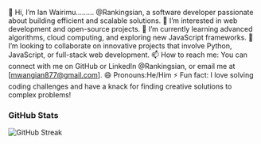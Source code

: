 👋 Hi, I’m Ian Wairimu......... @Rankingsian, a software developer passionate about building efficient and scalable solutions.
👀 I’m interested in web development and open-source projects.
🌱 I’m currently learning advanced algorithms, cloud computing, and exploring new JavaScript frameworks.
💞️ I’m looking to collaborate on innovative projects that involve Python, JavaScript, or full-stack web development.
📫 How to reach me: You can connect with me on GitHub or LinkedIn @Rankingsian, or email me at [mwangian877@gmail.com].
😄 Pronouns:He/Him
⚡ Fun fact: I love solving coding challenges and have a knack for finding creative solutions to complex problems!

### GitHub Stats
![GitHub Streak](https://streak-stats.demolab.com/?user=Rankingsian&theme=dark)
